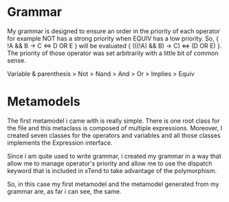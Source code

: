 # Grammar

My grammar is designed to ensure an order in the priority of each operator for example NOT has a strong priority when EQUIV has a low priority. So, { !A && B -> C <=> D OR E } will be evaluated { (((!A) && B) -> C) <=> (D OR E) }. The priority of those operator was set arbitrarily with a little bit of common sense.

Variable & parenthesis > Not > Nand > And > Or > Implies > Equiv

# Metamodels

The first metamodel i came with is really simple. There is one root class for the file and this metaclass is composed of multiple expressions. Moreover, I created seven classes for the operators and variables and all those classes implements the Expression interface.

Since i am quite used to write grammar, i created my grammar in a way that allow me to manage operator's priority and allow me to use the dispatch keyword that is included in xTend to take advantage of the polymorphism.

So, in this case my first metamodel and the metamodel generated from my grammar are, as far i can see, the same.
